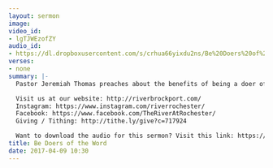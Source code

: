 ```yaml
---
layout: sermon
image: 
video_id:
- lgTJWEzofZY
audio_id:
- https://dl.dropboxusercontent.com/s/crhua66yixdu2ns/Be%20Doers%20of%20the%20Word.mp3?dl=0
verses:
- none
summary: |-
  Pastor Jeremiah Thomas preaches about the benefits of being a doer of the word. How much of the Bible are you willing to apply in your life?

  Visit us at our website: http://riverbrockport.com/
  Instagram: https://www.instagram.com/riverrochester/
  Facebook: https://www.facebook.com/TheRiverAtRochester/
  Giving / Tithing: http://tithe.ly/give?c=717924

  Want to download the audio for this sermon? Visit this link: https://riverbrockport.com/sermons/be-doers-of-the-word-md and follow the instructions
title: Be Doers of the Word
date: 2017-04-09 10:30
---
```


